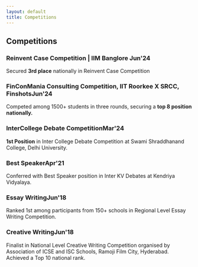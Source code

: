 ```yaml
---
layout: default
title: Competitions
---
```


<div class="section">
    <h2>Competitions</h2>
    <div class="project-card">
        <h3>Reinvent Case Competition | <strong>IIM Banglore</strong> <span class="date">Jun'24</span></h3>
        <p>Secured <strong>3rd place</strong> nationally in Reinvent Case Competition</p> 
    </div>
    <div class="project-card">
        <h3>FinConMania Consulting Competition, IIT Roorkee X SRCC, Finshots<span class="date">Jun'24</span></h3>
        <p>Competed among 1500+ students in three rounds, securing a <strong>top 8 position nationally.</strong></p> 
    </div>
    <div class="project-card">
        <h3>InterCollege Debate Competition<span class="date">Mar'24</span></h3>
        <p><strong>1st Position</strong> in Inter College Debate Competition at Swami Shraddhanand College, Delhi University.</p> 
    </div>
    <div class="project-card">
        <h3>Best Speaker<span class="date">Apr'21</span></h3>
        <p>Conferred with Best Speaker position in Inter KV Debates at Kendriya Vidyalaya.</p> 
    </div>
    <div class="project-card">
        <h3>Essay Writing<span class="date">Jun'18</span></h3>
        <p>Ranked 1st among participants from 150+ schools in Regional Level Essay Writing Competition.</p> 
    </div>
    <div class="project-card">
        <h3>Creative Writing<span class="date">Jun'18</span></h3>
        <p>Finalist in National Level Creative Writing Competition organised by Association of ICSE and ISC Schools, Ramoji Film City, Hyderabad. Achieved a Top 10 national rank.</p> 
    </div>
</div>
